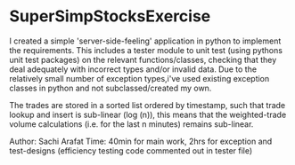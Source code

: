 # SuperSimpStocksExercise
I created a simple 'server-side-feeling' application in python to implement the requirements. This includes a tester module to unit test (using pythons unit test packages) on the relevant functions/classes, checking that they deal adequately with incorrect types and/or invalid data. Due to the relatively small number of exception types,i've used existing exception classes in python and not subclassed/created my own.

The trades are stored in a sorted list ordered by timestamp, such that trade lookup and insert is sub-linear (log (n)), this means that the weighted-trade volume calculations (i.e. for the last n minutes) remains sub-linear.


Author: Sachi Arafat
Time: 40min for main work, 2hrs for exception and test-designs (efficiency testing code commented out in tester file) 

